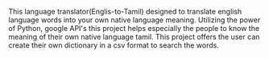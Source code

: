 This language translator(Englis-to-Tamil) designed to translate english language words into your own native language meaning. Utilizing the power of Python, google API's this project helps especially the people to know the meaning of their own native language tamil. This project offers the user can create their own dictionary in a csv format to search the words.   
